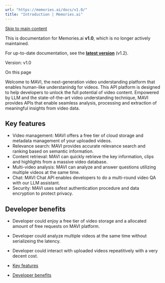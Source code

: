 ```yaml
---
url: "https://memories.ai/docs/v1.0/"
title: "Introduction | Memories.ai"
---
```


[Skip to main content](https://memories.ai/docs/v1.0/#__docusaurus_skipToContent_fallback)

This is documentation for Memories.ai **v1.0**, which is no longer actively maintained.

For up-to-date documentation, see the **[latest version](https://memories.ai/docs/)** (v1.2).

Version: v1.0

On this page

Welcome to MAVI, the next-generation video understanding platform that enables human-like understanindg for videos. This API platform is designed to help developers to unlock the full potential of video content. Empowered by LLM and the state-of-the-art video understanding technique, MAVI provides APIs that enable seamless analysis, processing and extraction of meaningful insights from video data.

## Key features [​](https://memories.ai/docs/v1.0/\#key-features "Direct link to Key features")

- Video management: MAVI offers a free tier of cloud storage and metadata management of your uploaded videos.
- Relevance search: MAVI provides accurate relevance search and ranking based on semantic information.
- Content retrieval: MAVI can quickly retrieve the key information, clips and highlights from a massive video database.
- Multi-video analysis: MAVI can analyze and answer questions utilizing multiple videos at the same time.
- Chat: MAVI Chat API enables developers to do a multi-round video QA with our LLM assistant.
- Security: MAVI uses safest authentication procedure and data encryption to protect privacy.

## Developer benefits [​](https://memories.ai/docs/v1.0/\#developer-benefits "Direct link to Developer benefits")

- Developer could enjoy a free tier of video storage and a allocated amount of free requests on MAVI platform.
- Developer could analyze multiple videos at the same time without serializeing the latency.
- Developer could interact with uploaded videos repeatitively with a very decent cost.

- [Key features](https://memories.ai/docs/v1.0/#key-features)
- [Developer benefits](https://memories.ai/docs/v1.0/#developer-benefits)